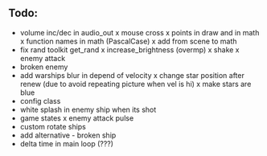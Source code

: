 ## Todo:

- volume inc/dec in audio_out
x mouse cross
x points in draw and in math
x function names in math (PascalCase)
x add from scene to math
- fix rand toolkit get_rand
x increase_brightness (overmp)
x shake
x enemy attack
- broken enemy
- add warships blur in depend of velocity
x change star position after renew (due to avoid repeating picture when vel is hi)
x make stars are blue
- config class
- white splash in enemy ship when its shot
- game states
x enemy attack pulse
- custom rotate ships
- add alternative - broken ship
- delta time in main loop (???)